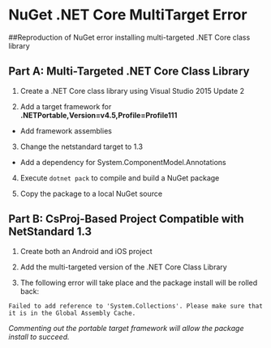 # NuGet .NET Core MultiTarget Error

##Reproduction of NuGet error installing multi-targeted .NET Core class library

## Part A: Multi-Targeted .NET Core Class Library

1. Create a .NET Core class library using Visual Studio 2015 Update 2

2. Add a target framework for **.NETPortable,Version=v4.5,Profile=Profile111**
  - Add framework assemblies

3. Change the netstandard target to 1.3
  - Add a dependency for System.ComponentModel.Annotations

4. Execute `dotnet pack` to compile and build a NuGet package

5. Copy the package to a local NuGet source


## Part B: CsProj-Based Project Compatible with NetStandard 1.3

1. Create both an Android and iOS project

2. Add the multi-targeted version of the .NET Core Class Library

3. The following error will take place and the package install will be rolled back:

  ```
  Failed to add reference to 'System.Collections'. Please make sure that it is in the Global Assembly Cache.
  ``` 

*Commenting out the portable target framework will allow the package install to succeed.*
